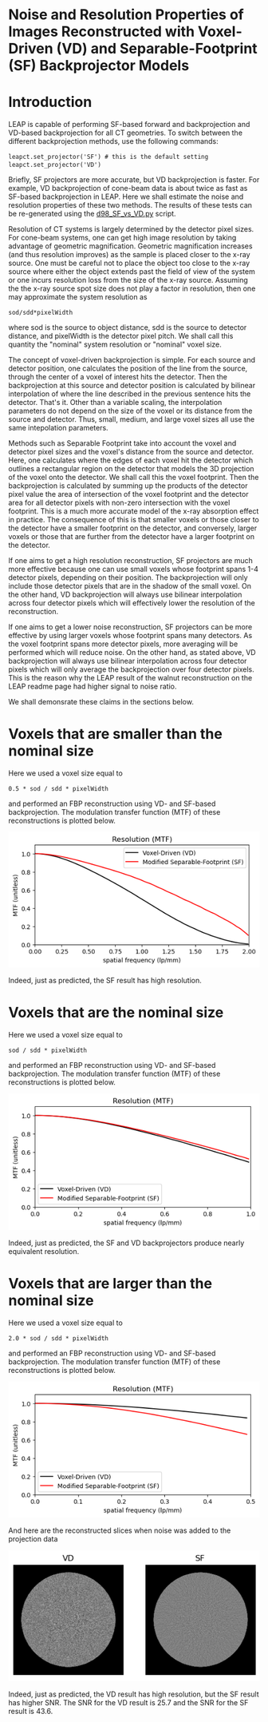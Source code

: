 # Noise and Resolution Properties of Images Reconstructed with Voxel-Driven (VD) and Separable-Footprint (SF) Backprojector Models

# Introduction

LEAP is capable of performing SF-based forward and backprojection and VD-based backprojection for all CT geometries.  To switch between the different backprojection methods, use the following commands:
```
leapct.set_projector('SF') # this is the default setting
leapct.set_projector('VD')
```

Briefly, SF projectors are more accurate, but VD backprojection is faster.  For example, VD backprojection of cone-beam data is about twice as fast as SF-based backprojection in LEAP.  Here we shall estimate the noise and resolution properties of these two methods.  The results of these tests can be re-generated using the [d98_SF_vs_VD.py](https://github.com/LLNL/LEAP/blob/main/demo_leapctype/d98_SF_vs_VD.py) script.

Resolution of CT systems is largely determined by the detector pixel sizes.  For cone-beam systems, one can get high image resolution by taking advantage of geometric magnification.  Geometric magnification increases (and thus resolution improves) as the sample is placed closer to the x-ray source.  One must be careful not to place the object too close to the x-ray source where either the object extends past the field of view of the system or one incurs resolution loss from the size of the x-ray source.  Assuming the the x-ray source spot size does not play a factor in resolution, then one may approximate the system resolution as 
```
sod/sdd*pixelWidth
```
where sod is the source to object distance, sdd is the source to detector distance, and pixelWidth is the detector pixel pitch.  We shall call this quantity the "nominal" system resolution or "nominal" voxel size.

The concept of voxel-driven backprojection is simple.  For each source and detector position, one calculates the position of the line from the source, through the center of a voxel of interest hits the detector.  Then the backprojection at this source and detector position is calculated by bilinear interpolation of where the line described in the previous sentence hits the detector.  That's it.  Other than a variable scaling, the interpolation parameters do not depend on the size of the voxel or its distance from the source and detector.  Thus, small, medium, and large voxel sizes all use the same intepolation parameters.

Methods such as Separable Footprint take into account the voxel and detector pixel sizes and the voxel's distance from the source and detector.  Here, one calculates where the edges of each voxel hit the detector which outlines a rectangular region on the detector that models the 3D projection of the voxel onto the detector.  We shall call this the voxel footprint.  Then the backprojection is calculated by summing up the products of the detector pixel value the area of intersection of the voxel footprint and the detector area for all detector pixels with non-zero intersection with the voxel footprint.  This is a much more accurate model of the x-ray absorption effect in practice.  The consequence of this is that smaller voxels or those closer to the detector have a smaller footprint on the detector, and conversely, larger voxels or those that are further from the detector have a larger footprint on the detector.

If one aims to get a high resolution reconstruction, SF projectors are much more effective because one can use small voxels whose footprint spans 1-4 detector pixels, depending on their position.  The backprojection will only include those detector pixels that are in the shadow of the small voxel.  On the other hand, VD backprojection will always use bilinear interpolation across four detector pixels which will effectively lower the resolution of the reconstruction.

If one aims to get a lower noise reconstruction, SF projectors can be more effective by using larger voxels whose footprint spans many detectors.  As the voxel footprint spans more detector pixels, more averaging will be performed which will reduce noise.  On the other hand, as stated above, VD backprojection will always use bilinear interpolation across four detector pixels which will only average the backprojection over four detector pixels.  This is the reason why the LEAP result of the walnut reconstruction on the LEAP readme page had higher signal to noise ratio.

We shall demonsrate these claims in the sections below.

# Voxels that are smaller than the nominal size

Here we used a voxel size equal to
```
0.5 * sod / sdd * pixelWidth
```
and performed an FBP reconstruction using VD- and SF-based backprojection.  The modulation transfer function (MTF) of these reconstructions is plotted below.
<p align="center">
  <img src=https://github.com/LLNL/LEAP/blob/main/results/MTF_0.png>
</p>
Indeed, just as predicted, the SF result has high resolution.

# Voxels that are the nominal size

Here we used a voxel size equal to
```
sod / sdd * pixelWidth
```
and performed an FBP reconstruction using VD- and SF-based backprojection.  The modulation transfer function (MTF) of these reconstructions is plotted below.
<p align="center">
  <img src=https://github.com/LLNL/LEAP/blob/main/results/MTF_1.png>
</p>
Indeed, just as predicted, the SF and VD backprojectors produce nearly equivalent resolution.

# Voxels that are larger than the nominal size

Here we used a voxel size equal to
```
2.0 * sod / sdd * pixelWidth
```
and performed an FBP reconstruction using VD- and SF-based backprojection.  The modulation transfer function (MTF) of these reconstructions is plotted below.
<p align="center">
  <img src=https://github.com/LLNL/LEAP/blob/main/results/MTF_2.png>
</p>
And here are the reconstructed slices when noise was added to the projection data
<p align="center">
  <img src=https://github.com/LLNL/LEAP/blob/main/results/noisey_2.png>
</p>
Indeed, just as predicted, the VD result has high resolution, but the SF result has higher SNR.  The SNR for the VD result is 25.7 and the SNR for the SF result is 43.6.
